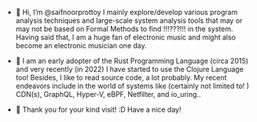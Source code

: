 - 👋 Hi, I’m @saifnoorprottoy I mainly explore/develop various program analysis techniques and large-scale system analysis tools that may or may not be based on Formal Methods to find !!!???!!! in the system. Having said that, I am a huge fan of electronic music and might also become an electronic musician one day. 

- 👀 I am an early adopter of the Rust Programming Language (circa 2015) and very recently (in 2022) I have started to use the Clojure Language too! Besides, I like to read source code, a lot probably. My recent endeavors include in the world of systems like (certainly not limited to! ) CDN(s), GraphQL, Hyper-V, eBPF, Netfilter, and io_uring.. 
- 🌱 Thank you for your kind visit! :D Have a nice day!



<!---
saifnoorprottoy/saifnoorprottoy is a ✨ special ✨ repository because its `README.md` (this file) appears on your GitHub profile.
You can click the Preview link to take a look at your changes.
--->
